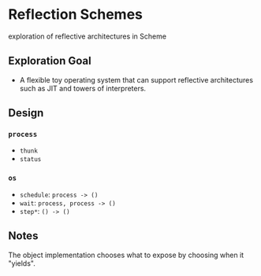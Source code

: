 # Reflection Schemes

exploration of reflective architectures in Scheme

## Exploration Goal

- A flexible toy operating system that can support reflective
  architectures such as JIT and towers of interpreters.

## Design

### `process`

- `thunk`
- `status`

### `os`

- `schedule`: `process -> ()`
- `wait`: `process, process -> ()`
- `step*`: `() -> ()`

## Notes

The object implementation chooses what to expose by choosing when it "yields".
